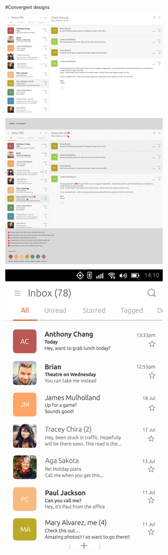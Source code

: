 #Convergent designs

![](assets/dekko_convergent.jpg)

![](assets/dekko_spec.png_api=v2.png)

![](assets/dekko_phone.jpg)

